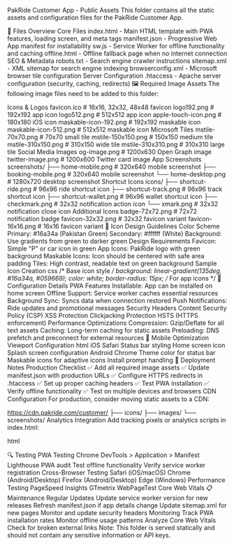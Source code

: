 PakRide Customer App - Public Assets
This folder contains all the static assets and configuration files for the PakRide Customer App.

📁 Files Overview
Core Files
index.html - Main HTML template with PWA features, loading screen, and meta tags
manifest.json - Progressive Web App manifest for installability
sw.js - Service Worker for offline functionality and caching
offline.html - Offline fallback page when no internet connection
SEO & Metadata
robots.txt - Search engine crawler instructions
sitemap.xml - XML sitemap for search engine indexing
browserconfig.xml - Microsoft browser tile configuration
Server Configuration
.htaccess - Apache server configuration (security, caching, redirects)
🖼️ Required Image Assets
The following image files need to be added to this folder:

Icons & Logos
favicon.ico                 # 16x16, 32x32, 48x48 favicon
logo192.png                # 192x192 app icon
logo512.png                # 512x512 app icon
apple-touch-icon.png       # 180x180 iOS icon
maskable-icon-192.png      # 192x192 maskable icon
maskable-icon-512.png      # 512x512 maskable icon
Microsoft Tiles
mstile-70x70.png          # 70x70 small tile
mstile-150x150.png        # 150x150 medium tile
mstile-310x150.png        # 310x150 wide tile
mstile-310x310.png        # 310x310 large tile
Social Media Images
og-image.png              # 1200x630 Open Graph image
twitter-image.png         # 1200x600 Twitter card image
App Screenshots
screenshots/
├── home-mobile.png       # 320x640 mobile screenshot
├── booking-mobile.png    # 320x640 mobile screenshot
└── home-desktop.png      # 1280x720 desktop screenshot
Shortcut Icons
icons/
├── shortcut-ride.png     # 96x96 ride shortcut icon
├── shortcut-track.png    # 96x96 track shortcut icon
├── shortcut-wallet.png   # 96x96 wallet shortcut icon
├── checkmark.png         # 32x32 notification action icon
└── xmark.png            # 32x32 notification close icon
Additional Icons
badge-72x72.png           # 72x72 notification badge
favicon-32x32.png         # 32x32 favicon variant
favicon-16x16.png         # 16x16 favicon variant
🎨 Icon Design Guidelines
Color Scheme
Primary: 
#16a34a (Pakistan Green)
Secondary: 
#ffffff (White)
Background: Use gradients from green to darker green
Design Requirements
Favicon: Simple "P" or car icon in green
App Icons: PakRide logo with green background
Maskable Icons: Icon should be centered with safe area padding
Tiles: High contrast, readable text on green background
Sample Icon Creation
css
/* Base icon style */
background: linear-gradient(135deg, #16a34a, #059669);
color: white;
border-radius: 15px; /* For app icons */
🔧 Configuration Details
PWA Features
Installable: App can be installed on home screen
Offline Support: Service worker caches essential resources
Background Sync: Syncs data when connection restored
Push Notifications: Ride updates and promotional messages
Security Headers
Content Security Policy (CSP)
XSS Protection
Clickjacking Protection
HSTS (HTTPS enforcement)
Performance Optimizations
Compression: Gzip/Deflate for all text assets
Caching: Long-term caching for static assets
Preloading: DNS prefetch and preconnect for external resources
📱 Mobile Optimization
Viewport Configuration
html
<meta name="viewport" content="width=device-width, initial-scale=1.0">
iOS Safari
Status bar styling
Home screen icon
Splash screen configuration
Android Chrome
Theme color for status bar
Maskable icons for adaptive icons
Install prompt handling
🚀 Deployment Notes
Production Checklist
✅ Add all required image assets
✅ Update manifest.json with production URLs
✅ Configure HTTPS redirects in .htaccess
✅ Set up proper caching headers
✅ Test PWA installation
✅ Verify offline functionality
✅ Test on multiple devices and browsers
CDN Configuration
For production, consider moving static assets to a CDN:

https://cdn.pakride.com/customer/
├── icons/
├── images/
└── screenshots/
Analytics Integration
Add tracking pixels or analytics scripts in index.html:

html
<!-- Google Analytics -->
<script async src="https://www.googletagmanager.com/gtag/js?id=GA_MEASUREMENT_ID"></script>

<!-- Facebook Pixel -->
<script>
  !function(f,b,e,v,n,t,s) {/* Facebook Pixel Code */}
</script>
🔍 Testing
PWA Testing
Chrome DevTools > Application > Manifest
Lighthouse PWA audit
Test offline functionality
Verify service worker registration
Cross-Browser Testing
Safari (iOS/macOS)
Chrome (Android/Desktop)
Firefox (Android/Desktop)
Edge (Windows)
Performance Testing
PageSpeed Insights
GTmetrix
WebPageTest
Core Web Vitals
📋 Maintenance
Regular Updates
Update service worker version for new releases
Refresh manifest.json if app details change
Update sitemap.xml for new pages
Monitor and update security headers
Monitoring
Track PWA installation rates
Monitor offline usage patterns
Analyze Core Web Vitals
Check for broken external links
Note: This folder is served statically and should not contain any sensitive information or API keys.

